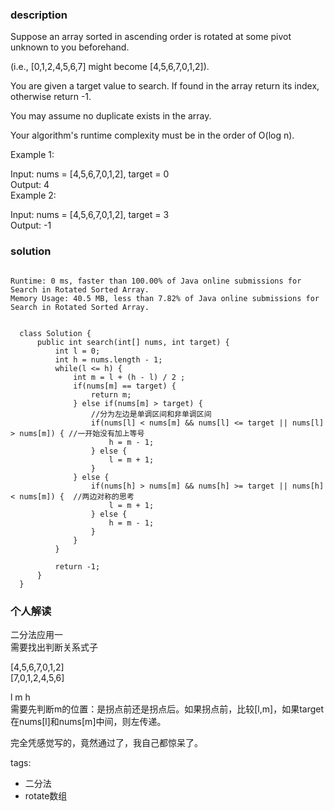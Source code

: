 ### description    
  Suppose an array sorted in ascending order is rotated at some pivot unknown to you beforehand.  
    
  (i.e., [0,1,2,4,5,6,7] might become [4,5,6,7,0,1,2]).  
    
  You are given a target value to search. If found in the array return its index, otherwise return -1.  
    
  You may assume no duplicate exists in the array.  
    
  Your algorithm's runtime complexity must be in the order of O(log n).  
    
  Example 1:  
    
  Input: nums = [4,5,6,7,0,1,2], target = 0  
  Output: 4  
  Example 2:  
    
  Input: nums = [4,5,6,7,0,1,2], target = 3  
  Output: -1  
    
    
### solution    
```    
  
Runtime: 0 ms, faster than 100.00% of Java online submissions for Search in Rotated Sorted Array.  
Memory Usage: 40.5 MB, less than 7.82% of Java online submissions for Search in Rotated Sorted Array.  
  
  
  class Solution {  
      public int search(int[] nums, int target) {  
          int l = 0;  
          int h = nums.length - 1;  
          while(l <= h) {  
              int m = l + (h - l) / 2 ;  
              if(nums[m] == target) {  
                  return m;  
              } else if(nums[m] > target) {  
                  //分为左边是单调区间和非单调区间  
                  if(nums[l] < nums[m] && nums[l] <= target || nums[l] > nums[m]) { //一开始没有加上等号  
                      h = m - 1;  
                  } else {  
                      l = m + 1;  
                  }  
              } else {  
                  if(nums[h] > nums[m] && nums[h] >= target || nums[h] < nums[m]) {  //两边对称的思考  
                      l = m + 1;  
                  } else {  
                      h = m - 1;  
                  }  
              }  
          }  
    
          return -1;  
      }  
  }  
```    
    
### 个人解读    
  二分法应用一  
  需要找出判断关系式子  
    
  [4,5,6,7,0,1,2]  
  [7,0,1,2,4,5,6]  
    
  l m h  
  需要先判断m的位置：是拐点前还是拐点后。如果拐点前，比较[l,m]，如果target在nums[l]和nums[m]中间，则左传递。  
    
  完全凭感觉写的，竟然通过了，我自己都惊呆了。  
    
    
tags:    
  -  二分法  
  -  rotate数组  
